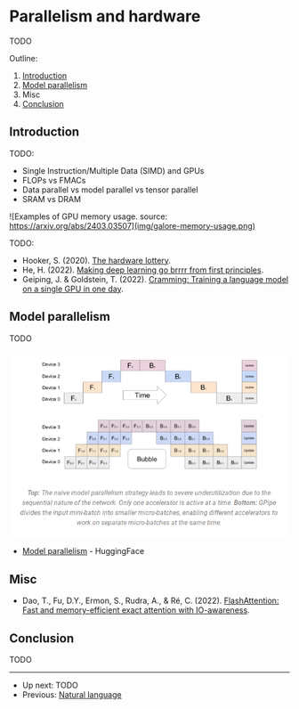 # Parallelism and hardware

TODO

Outline:

1.  [Introduction](#introduction)
2.  [Model parallelism](#model-parallelism)
3.  Misc
4.  [Conclusion](#conclusion)


## Introduction

TODO:

-   Single Instruction/Multiple Data (SIMD) and GPUs
-   FLOPs vs FMACs
-   Data parallel vs model parallel vs tensor parallel
-   SRAM vs DRAM

![Examples of GPU memory usage. source: https://arxiv.org/abs/2403.03507](img/galore-memory-usage.png)

TODO:

-   Hooker, S. (2020). [The hardware lottery](https://arxiv.org/abs/2009.06489).
-   He, H. (2022). [Making deep learning go brrrr from first principles](https://horace.io/brrr_intro.html).
-   Geiping, J. & Goldstein, T. (2022). [Cramming: Training a language model on a single GPU in one day](https://arxiv.org/abs/2212.14034).


## Model parallelism

TODO

![Model parallelism (source: https://huggingface.co/docs/transformers/v4.17.0/en/parallelism)](img/parallelism-gpipe-bubble.png)

-   [Model parallelism](https://huggingface.co/docs/transformers/v4.17.0/en/parallelism) - HuggingFace


## Misc

-   Dao, T., Fu, D.Y., Ermon, S., Rudra, A., & Ré, C. (2022). [FlashAttention: Fast and memory-efficient exact attention with IO-awareness](https://arxiv.org/abs/2205.14135).


## Conclusion

TODO


--------

-   Up next: TODO
-   Previous: [Natural language](natural-language.md)

